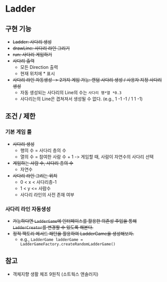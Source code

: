 # Ladder
## 구현 기능

- ~~Ladder: 사다리 생성~~
- ~~drawLine: 사다리 라인 그리기~~
- ~~run: 사다리 게임하기~~
- ~~사다리 출력~~
  - 모든 Direction 출력
  - 현재 위치에 * 표시
- ~~사다리 라인 자동생성 -> 2가지 게임 가능: 랜덤 사다리 생성 / 사용자 지정 사다리 생성~~
  - 자동 생성되는 사다리의 Line의 수는 `사다리 행*열 *0.3`
  - 사다리는의 Line은 겹쳐져서 생성될 수 없다. (e.g., 1 -1 -1 / 1 1 -1)

## 조건 / 제한
### 기본 게임 룰
- ~~사다리 생성~~
  - 행의 수 = 사다리 층의 수
  - 열의 수 = 참여한 사람 수 + 1 -> 게임할 때, 사람이 자연수의 사다리 선택
- ~~게임하는 사람 수, 사다리 층의 수~~
  - 자연수
- ~~사다리 라인 그리는 위치~~
  - 0 < x < 사다리층-1
  - 1 < y <= 사람수
  - 사다리 라인의 사전 존재 여부

### 사다리 라인 자동생성
- ~~가능하다면 `LadderGame`에 인터페이스를 활용한 의존성 주입을 통해 `LadderCreator`를 변경할 수 있도록 해본다.~~
- ~~정적 팩토리 메서드 패턴을 활용하여 LadderGame을 생성해보자.~~
  - e.g., `LadderGame ladderGame = LadderGameFactory.createRandomLadderGame()`

## 참고
- 객체지향 생활 체조 9원칙 (소트웍스 앤솔러지)
